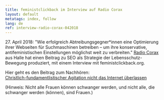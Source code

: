 ```yaml
---
title: feministclickback im Interview auf Radio Corax
layout: default
metatags: index, follow
lang: de
ref: interview-radio-corax-042018
---
```


<div class="blau">
  <p>27. April 2018: "Wie erfolgreich Abtreibungsgegner*innen eine Optimierung ihrer Webseiten für Suchmaschinen betreiben – um ihre konservative, antifeministischen Einstellungen möglichst weit zu verbreiten." <a href="https://radiocorax.de">Radio Corax</a> aus Halle hat einen Beitrag zu SEO als Strategie der Lebensschutz-Bewegung produziert, mit einem Interview mit feministclickback.org.</p>
  <p>Hier geht es den Beitrag zum Nachhören:<br><a href="https://radiocorax.de/christlich-fundamentalistischer-agitation-nicht-das-internet-ueberlassen">Christlich-fundamentlistischer Agitation nicht das Internet überlassen</a></p>
  <p>(Hinweis: Nicht alle Frauen können schwanger werden, und nicht alle, die schwanger werden (können), sind Frauen.)</p>
</div>
